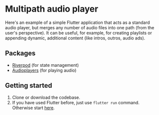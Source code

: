 # Multipath audio player

Here's an example of a simple Flutter application that acts as a standard audio player, but merges any number of audio files into one path (from the user's perspective). It can be useful, for example, for creating playlists or appending dynamic, additional content (like intros, outros, audio ads).


## Packages

- [Riverpod](https://riverpod.dev/) (for state management)
- [Audioplayers](https://pub.dev/packages/audioplayers) (for playing audio)

## Getting started

1. Clone or download the codebase.
2. If you have used Flutter before, just use ```flutter run``` command. Otherwise start [here](https://docs.flutter.dev/get-started/install).